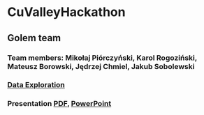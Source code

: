 # CuValleyHackathon
## Golem team
### Team members: Mikołaj Piórczyński, Karol Rogoziński, Mateusz Borowski, Jędrzej Chmiel, Jakub Sobolewski

### [Data Exploration](https://github.com/mpiorczynski/CuValleyHackathon/blob/main/data_exploration.ipynb)

### Presentation [PDF](https://github.com/mpiorczynski/CuValleyHackathon/blob/main/CuValley%20GOLEM.pdf), [PowerPoint](https://github.com/mpiorczynski/CuValleyHackathon/blob/main/CuValley%20GOLEM.pptx)

